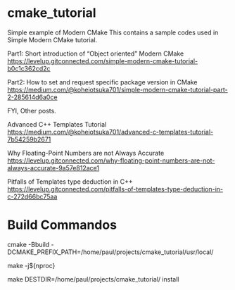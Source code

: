 # cmake_tutorial

Simple example of Modern CMake
This contains a sample codes used in Simple Modern CMake tutorial.

Part1: Short introduction of “Object oriented” Modern CMake
https://levelup.gitconnected.com/simple-modern-cmake-tutorial-b0c1c362cd2c


Part2: How to set and request specific package version in CMake
https://medium.com/@koheiotsuka701/simple-modern-cmake-tutorial-part-2-285614d6a0ce



FYI, Other posts.

Advanced C++ Templates Tutorial
https://medium.com/@koheiotsuka701/advanced-c-templates-tutorial-7b54259b2671

Why Floating-Point Numbers are not Always Accurate
https://levelup.gitconnected.com/why-floating-point-numbers-are-not-always-accurate-9a57e812ace1

Pitfalls of Templates type deduction in C++
https://levelup.gitconnected.com/pitfalls-of-templates-type-deduction-in-c-272d66bc75aa


# Build Commandos


cmake -Bbuild -DCMAKE_PREFIX_PATH=/home/paul/projects/cmake_tutorial/usr/local/

make -j${nproc}

make DESTDIR=/home/paul/projects/cmake_tutorial/ install




